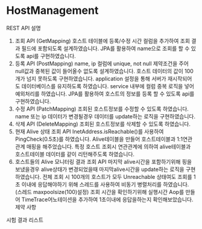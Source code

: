 # HostManagement
REST API 설명
1. 조회 API (GetMapping)
호스트 테이블에 등록/수정 시간 컬럼을 추가하여 조회 결과 필드에 포함되도록 설계하였습니다.
JPA를 활용하여 name으로 조회를 할 수 있도록 api를 구현하였습니다.
2. 등록 API (PostMapping)
name, ip 컬럼에 unique, not null 제약조건을 주어 null값과 중복된 값이 들어올수 없도록 설계하였습니다.
호스트 데이터의 값이 100개가 넘지 못하도록 구현하였습니다.
application 설정을 통해 서버가 재시작되어도 데이터베이스를 유지하도록 하였습니다.
service 내부에 컬럼 중복 로직을 넣어 예외처리를 하였습니다.
JPA를 활용하여 호스트의 정보를 등록 할 수 있도록 api를 구현하였습니다.
3. 수정 API (PatchMapping)
조회된 호스트정보를 수정할 수 있도록 하였습니다.
name 또는 ip 데이터가 변경될경우 데이터를 update하는 로직을 구현하였습니다.
4. 삭제 API (DeleteMapping)
조회된 호스트정보를 삭제할 수 있도록 하였습니다.
5. 현재 Alive 상태 조회 API
InetAddress.isReachable()를 사용하여 PingCheck(0.5초)를 하였습니다.
Alive테이블을 만들어 호스트테이블과 1:1연관관계 매핑을 해주었습니다.
특정 호스트 조회시 연관관계에 의하여 alive테이블과 호스트테이블 데이터를 같이 리턴해주도록 하였습니다.
6. 호스트들의 Alive 모니터링 결과 조회 API
마지막 alive시간을 포함하기위해 핑을 보냈을경우 alive상태가 변경되었을때 마지막alive시간을 update하는 로직을 구현하였습니다.
전체 조회 시 100개의 호스트가 모두 Unreachable 상태여도 조회를 1초 이내에 응답해야하기 위해
스레드를 사용하여 비동기 병렬처리를 하였습니다. (스레드 maxpoolsize(100)설정)
조회 시간을 확인하기위해 실행시간 Aop를 만들어 TimeTrace어노테이션을 추가하여 1초이내에 응답을하는지 확인해보았습니다.
제약 사항

시험 결과 리스트
